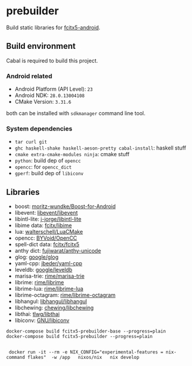 # prebuilder

Build static libraries for [fcitx5-android](https://github.com/fcitx5-android/fcitx5-android).

## Build environment

Cabal is required to build this project.

### Android related

* Android Platform (API Level): `23`
* Android NDK: `28.0.13004108`
* CMake Version: `3.31.6`

both can be installed with `sdkmanager` command line tool.

### System dependencies

* `tar curl git`
* `ghc haskell-shake haskell-aeson-pretty cabal-install`: haskell stuff
* `cmake extra-cmake-modules ninja`: cmake stuff
* `python`: build dep of `opencc`
* `opencc`: for `opencc_dict`
* `gperf`: build dep of `libiconv`

## Libraries

* boost: [moritz-wundke/Boost-for-Android](https://github.com/moritz-wundke/Boost-for-Android)
* libevent: [libevent/libevent](https://github.com/libevent/libevent/tree/release-2.1.12-stable)
* libintl-lite: [j-jorge/libintl-lite](https://github.com/j-jorge/libintl-lite)
* libime data: [fcitx/libime](https://github.com/fcitx/libime)
* lua: [walterschell/LuaCMake](https://github.com/walterschell/Lua)
* opencc: [BYVoid/OpenCC](https://github.com/BYVoid/OpenCC)
* spell-dict data: [fcitx/fcitx5](https://github.com/fcitx/fcitx5/blob/master/src/modules/spell/dict)
* anthy dict: [fujiwarat/anthy-unicode](https://github.com/fujiwarat/anthy-unicode)
* glog: [google/glog](https://github.com/google/glog)
* yaml-cpp: [jbeder/yaml-cpp](https://github.com/jbeder/yaml-cpp)
* leveldb: [google/leveldb](https://github.com/google/leveldb)
* marisa-trie: [rime/marisa-trie](https://github.com/rime/marisa-trie)
* librime: [rime/librime](https://github.com/rime/librime)
* librime-lua: [rime/librime-lua](https://github.com/hchunhui/librime-lua)
* librime-octagram: [rime/librime-octagram](https://github.com/lotem/librime-octagram)
* libhangul: [libhangul/libhangul](https://github.com/libhangul/libhangul)
* libchewing: [chewing/libchewing](https://github.com/chewing/libchewing)
* libthai: [tlwg/libthai](https://github.com/tlwg/libthai)
* libiconv: [GNU/libiconv](https://savannah.gnu.org/projects/libiconv)

```shell
docker-compose build fcitx5-prebuilder-base --progress=plain
docker-compose build fcitx5-prebuilder --progress=plain


 docker run -it --rm -e NIX_CONFIG="experimental-features = nix-command flakes"  -w /app   nixos/nix   nix develop
```
